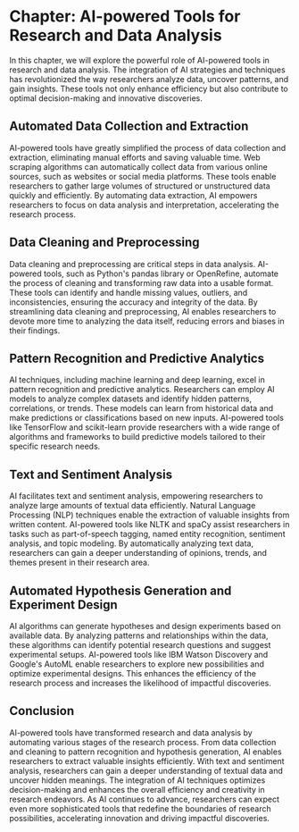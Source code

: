 Chapter: AI-powered Tools for Research and Data Analysis
========================================================

In this chapter, we will explore the powerful role of AI-powered tools in research and data analysis. The integration of AI strategies and techniques has revolutionized the way researchers analyze data, uncover patterns, and gain insights. These tools not only enhance efficiency but also contribute to optimal decision-making and innovative discoveries.

**Automated Data Collection and Extraction**
--------------------------------------------

AI-powered tools have greatly simplified the process of data collection and extraction, eliminating manual efforts and saving valuable time. Web scraping algorithms can automatically collect data from various online sources, such as websites or social media platforms. These tools enable researchers to gather large volumes of structured or unstructured data quickly and efficiently. By automating data extraction, AI empowers researchers to focus on data analysis and interpretation, accelerating the research process.

**Data Cleaning and Preprocessing**
-----------------------------------

Data cleaning and preprocessing are critical steps in data analysis. AI-powered tools, such as Python's pandas library or OpenRefine, automate the process of cleaning and transforming raw data into a usable format. These tools can identify and handle missing values, outliers, and inconsistencies, ensuring the accuracy and integrity of the data. By streamlining data cleaning and preprocessing, AI enables researchers to devote more time to analyzing the data itself, reducing errors and biases in their findings.

**Pattern Recognition and Predictive Analytics**
------------------------------------------------

AI techniques, including machine learning and deep learning, excel in pattern recognition and predictive analytics. Researchers can employ AI models to analyze complex datasets and identify hidden patterns, correlations, or trends. These models can learn from historical data and make predictions or classifications based on new inputs. AI-powered tools like TensorFlow and scikit-learn provide researchers with a wide range of algorithms and frameworks to build predictive models tailored to their specific research needs.

**Text and Sentiment Analysis**
-------------------------------

AI facilitates text and sentiment analysis, empowering researchers to analyze large amounts of textual data efficiently. Natural Language Processing (NLP) techniques enable the extraction of valuable insights from written content. AI-powered tools like NLTK and spaCy assist researchers in tasks such as part-of-speech tagging, named entity recognition, sentiment analysis, and topic modeling. By automatically analyzing text data, researchers can gain a deeper understanding of opinions, trends, and themes present in their research area.

**Automated Hypothesis Generation and Experiment Design**
---------------------------------------------------------

AI algorithms can generate hypotheses and design experiments based on available data. By analyzing patterns and relationships within the data, these algorithms can identify potential research questions and suggest experimental setups. AI-powered tools like IBM Watson Discovery and Google's AutoML enable researchers to explore new possibilities and optimize experimental designs. This enhances the efficiency of the research process and increases the likelihood of impactful discoveries.

**Conclusion**
--------------

AI-powered tools have transformed research and data analysis by automating various stages of the research process. From data collection and cleaning to pattern recognition and hypothesis generation, AI enables researchers to extract valuable insights efficiently. With text and sentiment analysis, researchers can gain a deeper understanding of textual data and uncover hidden meanings. The integration of AI techniques optimizes decision-making and enhances the overall efficiency and creativity in research endeavors. As AI continues to advance, researchers can expect even more sophisticated tools that redefine the boundaries of research possibilities, accelerating innovation and driving impactful discoveries.
